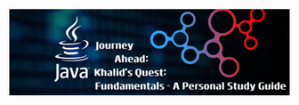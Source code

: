 <!DOCTYPE html>
<html lang="en">
<head>
<meta charset="UTF-8">
<meta name="viewport" content="width=device-width, initial-scale=1.0">
</head>
<body>
	<div ><img src="https://github.com/Khalid786-gif/Java_Basic_Concepts/blob/main/Banner.png"></div>
</body>
</html>

